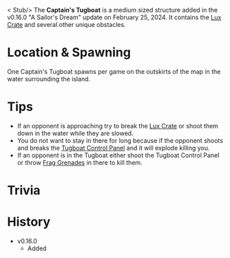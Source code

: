 < Stub/>
The **Captain's Tugboat** is a medium sized structure added in the v0.16.0 "A Sailor's Dream" update on February 25, 2024. It contains the [Lux Crate](/obstacles/lux_crate) and several other unique obstacles.

# Location & Spawning 

One Captain's Tugboat spawns per game on the outskirts of the map in the water surrounding the island.

# Tips 
- If an opponent is approaching try to break the [Lux Crate](/obstacles/lux_crate) or shoot them down in the water while they are slowed.
- You do not want to stay in there for long because if the opponent shoots and breaks the [Tugboat Control Panel](/obstacles/tugboat_control_panel) and it will explode killing you.
- If an opponent is in the Tugboat either shoot the Tugboat Control Panel or throw [Frag Grenades](/weapons/throwables/frag_grenade) in there to kill them.

# Trivia

# History
- v0.16.0
  - Added
